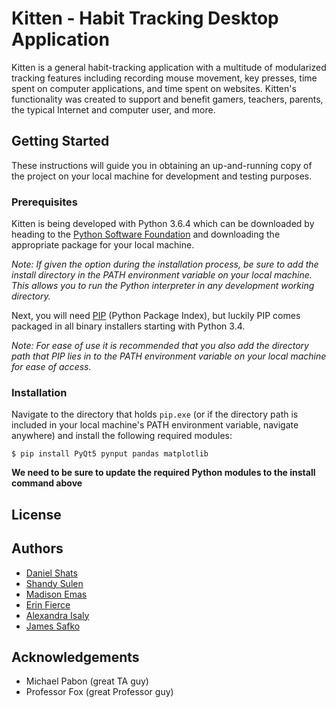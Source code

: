 # Kitten - Habit Tracking Desktop Application
Kitten is a general habit-tracking application with a multitude of modularized tracking features including recording mouse movement, key presses, time spent on computer applications, and time spent on websites. Kitten's functionality was created to support and benefit gamers, teachers, parents, the typical Internet and computer user, and more.
## Getting Started
These instructions will guide you in obtaining an up-and-running copy of the project on your local machine for development and testing purposes.
### Prerequisites
Kitten is being developed with Python 3.6.4 which can be downloaded by heading to the [Python Software Foundation](https://www.python.org/downloads/) and downloading the appropriate package for your local machine.

*Note: If given the option during the installation process, be sure to add the install directory in the PATH environment variable on your local machine. This allows you to run the Python interpreter in any development working directory.*

Next, you will need [PIP](https://pip.pypa.io/en/stable/) (Python Package Index), but luckily PIP comes packaged in all binary installers starting with Python 3.4.

*Note: For ease of use it is recommended that you also add the directory path that PIP lies in to the PATH environment variable on your local machine for ease of access.*

### Installation
Navigate to the directory that holds `pip.exe` (or if the directory path is included in your local machine's PATH environment variable, navigate anywhere) and install the following required modules:

`$ pip install PyQt5 pynput pandas matplotlib`

**We need to be sure to update the required Python modules to the install command above**

## License

## Authors
* [Daniel Shats](https://github.com/smartdanny)
* [Shandy Sulen](https://github.com/shandysulen)
* [Madison Emas](https://github.com/madisel)
* [Erin Fierce](https://github.com/erinfierce)
* [Alexandra Isaly](https://github.com/aisaly)
* [James Safko](https://github.com/jamessafko)


## Acknowledgements
 * Michael Pabon (great TA guy)
 * Professor Fox (great Professor guy)
